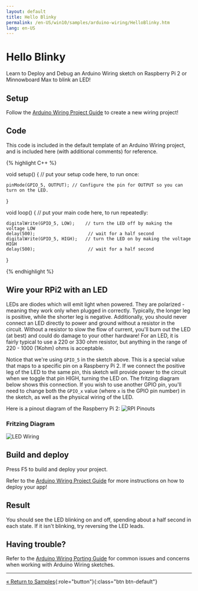 ```yaml
---
layout: default
title: Hello Blinky
permalink: /en-US/win10/samples/arduino-wiring/HelloBlinky.htm
lang: en-US
---
```


# Hello Blinky
Learn to Deploy and Debug an Arduino Wiring sketch on Raspberry Pi 2 or Minnowboard Max to blink an LED!

## Setup

Follow the [Arduino Wiring Project Guide]({{site.baseurl}}/{{page.lang}}/win10/ArduinoWiringProjectGuide.htm) to create a new wiring project!

## Code

This code is included in the default template of an Arduino Wiring project, and is included here (with additional comments) for reference.

{% highlight C++ %}

void setup()
{
    // put your setup code here, to run once:

    pinMode(GPIO_5, OUTPUT); // Configure the pin for OUTPUT so you can turn on the LED.
}

void loop()
{
    // put your main code here, to run repeatedly:

    digitalWrite(GPIO_5, LOW);    // turn the LED off by making the voltage LOW
    delay(500);                    // wait for a half second
    digitalWrite(GPIO_5, HIGH);   // turn the LED on by making the voltage HIGH
    delay(500);                    // wait for a half second
}

{% endhighlight %}


## Wire your RPi2 with an LED

LEDs are diodes which will emit light when powered. They are polarized - meaning they work only when plugged in correctly. Typically, the longer leg is positive, while the shorter leg is negative. Additionally, you should never connect an LED directly to power and ground without a resistor in the circuit. Without a resistor to slow the flow of current, you'll burn out the LED (at best) and could do damage to your other hardware! For an LED, it is fairly typical to use a 220 or 330 ohm resistor, but anything in the range of 220 - 1000 (1Kohm) ohms is acceptable.

Notice that we're using `GPIO_5` in the sketch above. This is a special value that maps to a specific pin on a Raspberry Pi 2. If we connect the positive leg of the LED to the same pin, this sketch will provide power to the circuit when we toggle that pin HIGH, turning the LED on. The fritzing diagram below shows this connection. If you wish to use another GPIO pin, you'll need to change both the `GPIO_x` value (where `x` is the GPIO pin number) in the sketch, as well as the physical wiring of the LED.

Here is a pinout diagram of the Raspberry Pi 2:
![RPI Pinouts]({{site.baseurl}}/images/arduino_wiring/pi2_pinouts.png)

### Fritzing Diagram

![LED Wiring]({{site.baseurl}}/images/arduino_wiring/led_fritz.png)

## Build and deploy
Press F5 to build and deploy your project.

Refer to the [Arduino Wiring Project Guide]({{site.baseurl}}/{{page.lang}}/win10/ArduinoWiringProjectGuide.htm) for more instructions on how to deploy your app!

## Result
You should see the LED blinking on and off, spending about a half second in each state. If it isn't blinking, try reversing the LED leads.

## Having trouble?

Refer to the [Arduino Wiring Porting Guide]({{site.baseurl}}/{{page.lang}}/win10/ArduinoWiringPortingGuide.htm) for common issues and concerns when working with Arduino Wiring sketches.

---

[&laquo; Return to Samples]({{site.baseurl}}/{{page.lang}}/win10/StartCoding.htm){:role="button"}{:class="btn btn-default"}
